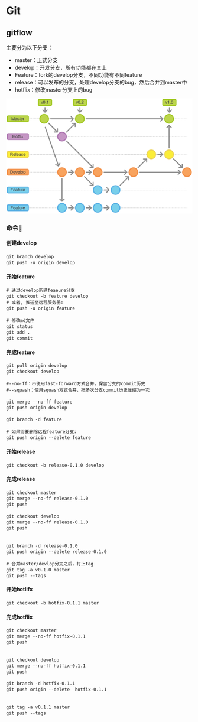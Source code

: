 # Git

## gitflow

主要分为以下分支：

- master：正式分支
- develop：开发分支，所有功能都在其上
- Feature：fork的develop分支，不同功能有不同feature
- release：可以发布的分支，处理develop分支的bug，然后合并到master中
- hotflix：修改master分支上的bug

![img](Git.assets/614.png)



### 命令🌰

#### 创建develop

```git
git branch develop  
git push -u origin develop
```



#### 开始feature

```git
# 通过develop新建feaeure分支
git checkout -b feature develop
# 或者, 推送至远程服务器:
git push -u origin feature    

# 修改md文件   
git status
git add .
git commit    
```



#### 完成feature

```
git pull origin develop
git checkout develop 

#--no-ff：不使用fast-forward方式合并，保留分支的commit历史
#--squash：使用squash方式合并，把多次分支commit历史压缩为一次

git merge --no-ff feature
git push origin develop

git branch -d feature

# 如果需要删除远程feature分支:
git push origin --delete feature   
```



#### 开始release

```
git checkout -b release-0.1.0 develop

```



#### 完成release

```
git checkout master
git merge --no-ff release-0.1.0
git push

git checkout develop
git merge --no-ff release-0.1.0
git push


git branch -d release-0.1.0
git push origin --delete release-0.1.0   

# 合并master/devlop分支之后，打上tag 
git tag -a v0.1.0 master
git push --tags
```



#### 开始hotlifx

```
git checkout -b hotfix-0.1.1 master  
```



#### 完成hotflix

```
git checkout master
git merge --no-ff hotfix-0.1.1
git push


git checkout develop
git merge --no-ff hotfix-0.1.1
git push

git branch -d hotfix-0.1.1
git push origin --delete  hotfix-0.1.1 


git tag -a v0.1.1 master
git push --tags
```

